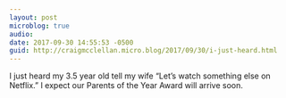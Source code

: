 ```yaml
---
layout: post
microblog: true
audio: 
date: 2017-09-30 14:55:53 -0500
guid: http://craigmcclellan.micro.blog/2017/09/30/i-just-heard.html
---
```

I just heard my 3.5 year old tell my wife “Let’s watch something else on Netflix.” I expect our Parents of the Year Award will arrive soon.
